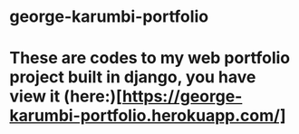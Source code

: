 # george-karumbi-portfolio
# These are codes to my web portfolio project built in django, you have view it (here:)[https://george-karumbi-portfolio.herokuapp.com/]
